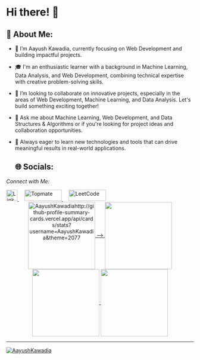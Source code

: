 # Hi there! 👋

## 💫 About Me:
- 🔭 I’m Aayush Kawadia, currently focusing on Web Development and building impactful projects.
- 🎓 I'm an enthusiastic learner with a background in Machine Learning, Data Analysis, and Web Development, combining technical expertise with creative problem-solving skills.
- 👯 I’m looking to collaborate on innovative projects, especially in the areas of Web Development, Machine Learning, and Data Analysis. Let's build something exciting together!
- 💬 Ask me about Machine Learning, Web Development, and Data Structures & Algorithms or if you're looking for project ideas and collaboration opportunities.
- 🚀 Always eager to learn new technologies and tools that can drive meaningful results in real-world applications.


  ## 🌐 Socials:
*Connect with Me:*

<a href="https://www.linkedin.com/in/aayushkawadia" target="blank">
    <img src="https://raw.githubusercontent.com/rahuldkjain/github-profile-readme-generator/master/src/images/icons/Social/linked-in-alt.svg" alt="LinkedIn" width="30" height="30" />
</a>
<a href="https://topmate.io/aayushkawadia" target="blank" style="margin-left: 15px;">
    <img src="https://img.shields.io/badge/Topmate-5D3FD3.svg?style=flat&logo=web&logoColor=white" alt="Topmate" width="100" height="30" />
</a>
<a href="https://leetcode.com/u/aayushkawadia2004/" target="blank" style="margin-left: 15px;">
    <img src="https://img.shields.io/badge/LeetCode-FFA116.svg?style=flat&logo=leetcode&logoColor=black" alt="LeetCode" width="100" height="30" />
</a>


<div align="center">
<a href="https://github.com/AayushKawadia">
<img align="center" src="https://github-readme-streak-stats.herokuapp.com/?username=AayushKawadia&label=Profile%20views&color=0e75b6&style=flat" alt="AayushKawadiahttp://github-profile-summary-cards.vercel.app/api/cards/stats?username=AayushKawadia&theme=2077" height="180em" /> -->
<img align="center" src="http://github-profile-summary-cards.vercel.app/api/cards/most-commit-language?username=AayushKawadia&theme=2077" height="180em" />
<!-- <img align="center" src="http://github-profile-summary-cards.vercel.app/api/cards/repos-per-language?username=AayushKawadia&theme=2077" height="180em" /> -->
<img align="center" src="http://github-profile-summary-cards.vercel.app/api/cards/productive-time?username=AayushKawadia&theme=2077" height="180em" />
<img align="center" src="http://github-profile-summary-cards.vercel.app/api/cards/profile-details?username=AayushKawadia&theme=2077" height="180em" />


---


<p align="left"> <img src="https://komarev.com/ghpvc/?username=AayushKawadia&label=Profile%20views&color=0e75b6&style=flat" alt="AayushKawadia" /> </p>
